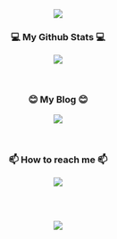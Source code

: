 
<!--
**Leesehui/Leesehui** is a ✨ _special_ ✨ repository because its `README.md` (this file) appears on your GitHub profile.

Here are some ideas to get you started:

- 🔭 I’m currently working on ...
- 🌱 I’m currently learning ...
- 👯 I’m looking to collaborate on ...
- 🤔 I’m looking for help with ...
- 💬 Ask me about ...
- 📫 How to reach me: ...
- 😄 Pronouns: ...
- ⚡ Fun fact: ...
-->


<div align="center"><img src="https://capsule-render.vercel.app/api?type=waving&color=auto&height=300&section=header&text=안녕%20%20👋&fontSize=75&animation=fadeIn&fontAlignY=38&desc=%This%20is%20sehee's%20GitHub!&descAlignY=60&descAlign=62"/></div>

<h3 align="center">💻 My Github Stats 💻</h3>
<p align="center"><img src="https://github-readme-stats.vercel.app/api?username=2-say&show_icons=true&count_private=true&hide=issues"></p>
<br>
<h3 align="center">😊 My Blog 😊</h3>
<p align="center"><a href="https://2say.tistory.com"><img src="https://img.shields.io/badge/Tistory-607078?style=flat-square&logo=Tistory&logoColor=white"/></a></p>
<br>
<h3 align="center">📫 How to reach me 📫</h3>
<p align="center">
  <a href="mailto:h01037466071@gmail.com"><img src="https://img.shields.io/badge/Gmail-d14836?style=flat-square&logo=Gmail&logoColor=white&link=codediary18@gmail.com"/></a>
</p>
<br>
<br>


<p align="center"> 
<img src="[![Solved.ac Profile](http://mazassumnida.wtf/api/v2/generate_badge?boj=h01037466071)](https://solved.ac/h01037466071/)"/>
</p>

